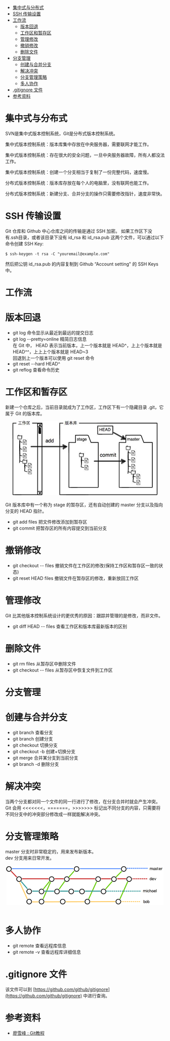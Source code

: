 * [集中式与分布式](#集中式与分布式)
* [SSH 传输设置](#SSH-传输设置)
* [工作流](#工作流)
    * [版本回退](#版本回退)
    * [工作区和暂存区](#工作区和暂存区)
    * [管理修改](#管理修改)
    * [撤销修改](#撤销修改)
    * [删除文件](#删除文件)
* [分支管理](#分支管理)
    * [创建与合并分支](#创建与合并分支)
    * [解决冲突](#解决冲突)
    * [分支管理策略](#分支管理策略)
    * [多人协作](#多人协作)
* [.gitignore 文件](#gitignore-文件)
* [参考资料](#参考资料)

# 集中式与分布式

SVN是集中式版本控制系统，Git是分布式版本控制系统。

集中式版本控制系统：版本库集中存放在中央服务器，需要联网才能工作。

集中式版本控制系统：存在很大的安全问题，一旦中央服务器故障，所有人都没法工作。

集中式版本控制系统：创建一个分支相当于复制了一份完整代码，速度慢。

分布式版本控制系统：版本库存放在每个人的电脑里，没有联网也能工作。

分布式版本控制系统：新建分支、合并分支的操作只需要修改指针，速度非常快。


# SSH 传输设置
Git 仓库和 Github 中心仓库之间的传输是通过 SSH 加密。
如果工作区下没有.ssh目录，或者该目录下没有 id_rsa 和 id_rsa.pub 这两个文件，可以通过以下命令创建 SSH Key:
```
$ ssh-keygen -t rsa -C "youremail@example.com"
```
然后把公钥 id_rsa.pub 的内容复制到 Github “Account setting" 的 SSH Keys 中。
# 工作流
# 版本回退
- git log 命令显示从最近到最远的提交日志
- git log --pretty=online 精简日志信息  
在 Git 中， HEAD 表示当前版本，上一个版本就是 HEAD^，上上个版本就是 HEAD^^，上上上个版本就是 HEAD~3  
回退到上一个版本可以使用 git reset 命令
- git reset --hard HEAD^
- git reflog  查看命令历史

# 工作区和暂存区
新建一个仓库之后，当前目录就成为了工作区，工作区下有一个隐藏目录 .git，它属于 Git 的版本库。
<div align="center"> <img src="pics/版本库.jpg"/> </div><br>
Git 版本库中有一个称为 stage 的暂存区，还有自动创建的 master 分支以及指向分支的 HEAD 指针。

- git add files 把文件修改添加到暂存区
- git commit   把暂存区的所有内容提交到当前分支

# 撤销修改
- git checkout -- files 撤销文件在工作区的修改(保持工作区和暂存区一致的状态)
- git reset HEAD files  撤销文件在暂存区的修改，重新放回工作区

# 管理修改
Git 比其他版本控制系统设计的更优秀的原因：跟踪并管理的是修改，而非文件。
- git diff HEAD -- files 查看工作区和版本库最新版本的区别
# 删除文件
- git rm files 从暂存区中删除文件
- git checkout -- files 从暂存区中恢复文件到工作区

# 分支管理
# 创建与合并分支
- git branch 查看分支
- git branch <name> 创建分支
- git checkout <name> 切换分支
- git checkout -b <name> 创建+切换分支
- git merge <name> 合并某分支到当前分支
- git branch -d <name> 删除分支

# 解决冲突
当两个分支都对同一个文件的同一行进行了修改，在分支合并时就会产生冲突。
Git 会用 <<<<<<<，=======，>>>>>>> 标记出不同分支的内容，只需要将不同分支中的冲突部分修改成一样就能解决冲突。  

# 分支管理策略
master 分支时非常稳定的，用来发布新版本。  
dev 分支用来日常开发。
<div align="center"> <img src="pics/分支管理策略.png"/> </div><br>

# 多人协作
- git remote 查看远程库信息
- git remote -v 查看远程库详细信息
# .gitignore 文件
该文件可以到 [https://github.com/github/gitignore](https://github.com/github/gitignore) 中进行查询。

# 参考资料

- [廖雪峰 : Git教程](https://www.liaoxuefeng.com/wiki/0013739516305929606dd18361248578c67b8067c8c017b000)
